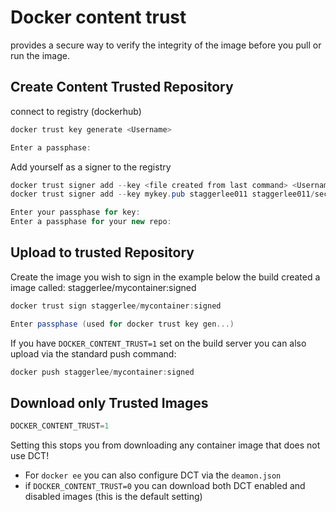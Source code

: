 # Docker content trust

provides a secure way to verify the integrity of the image before you pull or run the image.

## Create Content Trusted Repository

connect to registry (dockerhub)

``` c#
docker trust key generate <Username>

Enter a passphase:
```

Add yourself as a signer to the registry

``` c#
docker trust signer add --key <file created from last command> <Username> <reponame>
docker trust signer add --key mykey.pub staggerlee011 staggerlee011/secure-content

Enter your passphase for key:
Enter a passphase for your new repo:
```

## Upload to trusted Repository

Create the image you wish to sign in the example below the build created a image called: staggerlee/mycontainer:signed

``` c#
docker trust sign staggerlee/mycontainer:signed

Enter passphase (used for docker trust key gen...)
```

If you have `DOCKER_CONTENT_TRUST=1` set on the build server you can also upload via the standard push command:

``` c#
docker push staggerlee/mycontainer:signed
```

## Download only Trusted Images

``` c#
DOCKER_CONTENT_TRUST=1
```

Setting this stops you from downloading any container image that does not use DCT!  

- For `docker ee` you can also configure DCT via the `deamon.json`
- if `DOCKER_CONTENT_TRUST=0` you can download both DCT enabled and disabled images (this is the default setting)

